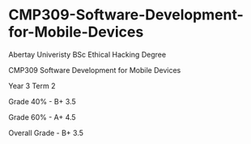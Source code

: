 # CMP309-Software-Development-for-Mobile-Devices
Abertay Univeristy BSc Ethical Hacking Degree

CMP309 Software Development for Mobile Devices


Year 3 Term 2 

Grade 40% - B+ 3.5

Grade 60% - A+ 4.5

Overall Grade - B+ 3.5

